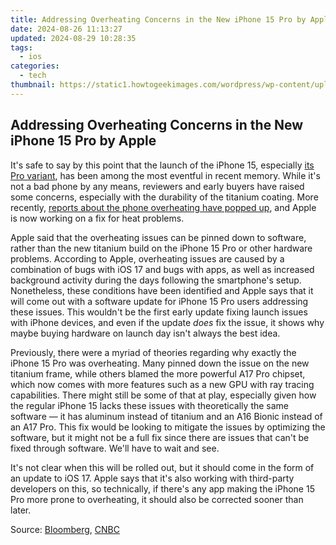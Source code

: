 ```yaml
---
title: Addressing Overheating Concerns in the New iPhone 15 Pro by Apple
date: 2024-08-26 11:13:27
updated: 2024-08-29 10:28:35
tags:
  - ios
categories:
  - tech
thumbnail: https://static1.howtogeekimages.com/wordpress/wp-content/uploads/2023/09/53213274391_935f69ded3_o.jpg
---
```


## Addressing Overheating Concerns in the New iPhone 15 Pro by Apple

It's safe to say by this point that the launch of the iPhone 15, especially [its Pro variant](https://facebook-video-content.techidaily.com/new-direct-interaction-enhancing-live-broadcasts-with-desktop-share/), has been among the most eventful in recent memory. While it's not a bad phone by any means, reviewers and early buyers have raised some concerns, especially with the durability of the titanium coating. More recently, [reports about the phone overheating have popped up](https://android-location-track.techidaily.com/in-2024-top-6-appsservices-to-trace-any-realme-10t-5g-location-by-mobile-number-drfone-by-drfone-virtual-android/), and Apple is now working on a fix for heat problems.

 Apple said that the overheating issues can be pinned down to software, rather than the new titanium build on the iPhone 15 Pro or other hardware problems. According to Apple, overheating issues are caused by a combination of bugs with iOS 17 and bugs with apps, as well as increased background activity during the days following the smartphone's setup. Nonetheless, these conditions have been identified and Apple says that it will come out with a software update for iPhone 15 Pro users addressing these issues. This wouldn't be the first early update fixing launch issues with iPhone devices, and even if the update _does_ fix the issue, it shows why maybe buying hardware on launch day isn't always the best idea.

 Previously, there were a myriad of theories regarding why exactly the iPhone 15 Pro was overheating. Many pinned down the issue on the new titanium frame, while others blamed the more powerful A17 Pro chipset, which now comes with more features such as a new GPU with ray tracing capabilities. There might still be some of that at play, especially given how the regular iPhone 15 lacks these issues with theoretically the same software — it has aluminum instead of titanium and an A16 Bionic instead of an A17 Pro. This fix would be looking to mitigate the issues by optimizing the software, but it might not be a full fix since there are issues that can't be fixed through software. We'll have to wait and see.

 It's not clear when this will be rolled out, but it should come in the form of an update to iOS 17\. Apple says that it's also working with third-party developers on this, so technically, if there's any app making the iPhone 15 Pro more prone to overheating, it should also be corrected sooner than later.

 Source: [Bloomberg](https://www.bloomberg.com/news/articles/2023-09-30/apple-says-software-behind-iphone-overheating-bug-fix-is-coming), [CNBC](https://www.cnbc.com/2023/09/30/apple-will-issue-a-software-update-to-address-iphone-15-overheating-complaints.html)

<ins class="adsbygoogle"
     style="display:block"
     data-ad-format="autorelaxed"
     data-ad-client="ca-pub-7571918770474297"
     data-ad-slot="1223367746"></ins>



<ins class="adsbygoogle"
     style="display:block"
     data-ad-client="ca-pub-7571918770474297"
     data-ad-slot="8358498916"
     data-ad-format="auto"
     data-full-width-responsive="true"></ins>
